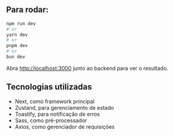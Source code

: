 ## Para rodar:

```bash
npm run dev
# or
yarn dev
# or
pnpm dev
# or
bun dev
```

Abra [http://localhost:3000](http://localhost:3000) junto ao backend para ver o resultado.

## Tecnologias utilizadas

- Next, como framework principal
- Zustand, para gerenciamento de estado
- Toastify, para notificação de erros
- Sass, como pré-processador
- Axios, como gerenciador de requisições